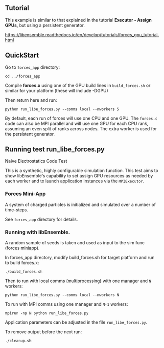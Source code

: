 ## Tutorial

This example is similar to that explained in the tutorial **Executor - Assign GPUs**,
but using a persistent generator.

https://libensemble.readthedocs.io/en/develop/tutorials/forces_gpu_tutorial.html

## QuickStart

Go to `forces_app` directory:

    cd ../forces_app

Compile **forces.x** using one of the GPU build lines in `build_forces.sh` or similar
for your platform (these will include -DGPU)

Then return here and run:

    python run_libe_forces.py --comms local --nworkers 5

By default, each run of forces will use one CPU and one GPU. The `forces.c` code can also
be MPI parallel and will use one GPU for each CPU rank, assuming an even split of ranks
across nodes. The extra worker is used for the persistent generator.

## Running test run_libe_forces.py

Naive Electrostatics Code Test

This is a synthetic, highly configurable simulation function. This test aims
to show libEnsemble's capability to set assign GPU resources as needed by each
worker and to launch application instances via the `MPIExecutor`.

### Forces Mini-App

A system of charged particles is initialized and simulated over a number of time-steps.

See `forces_app` directory for details.

### Running with libEnsemble.

A random sample of seeds is taken and used as input to the sim func (forces miniapp).

In forces_app directory, modify build_forces.sh for target platform and run to
build forces.x:

    ./build_forces.sh

Then to run with local comms (multiprocessing) with one manager and `N` workers:

    python run_libe_forces.py --comms local --nworkers N

To run with MPI comms using one manager and `N-1` workers:

    mpirun -np N python run_libe_forces.py

Application parameters can be adjusted in the file `run_libe_forces.py`.

To remove output before the next run:

    ./cleanup.sh
